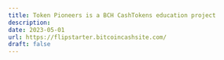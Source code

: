 ```yaml
---
title: Token Pioneers is a BCH CashTokens education project
description:
date: 2023-05-01
url: https://flipstarter.bitcoincashsite.com/
draft: false
---
```


